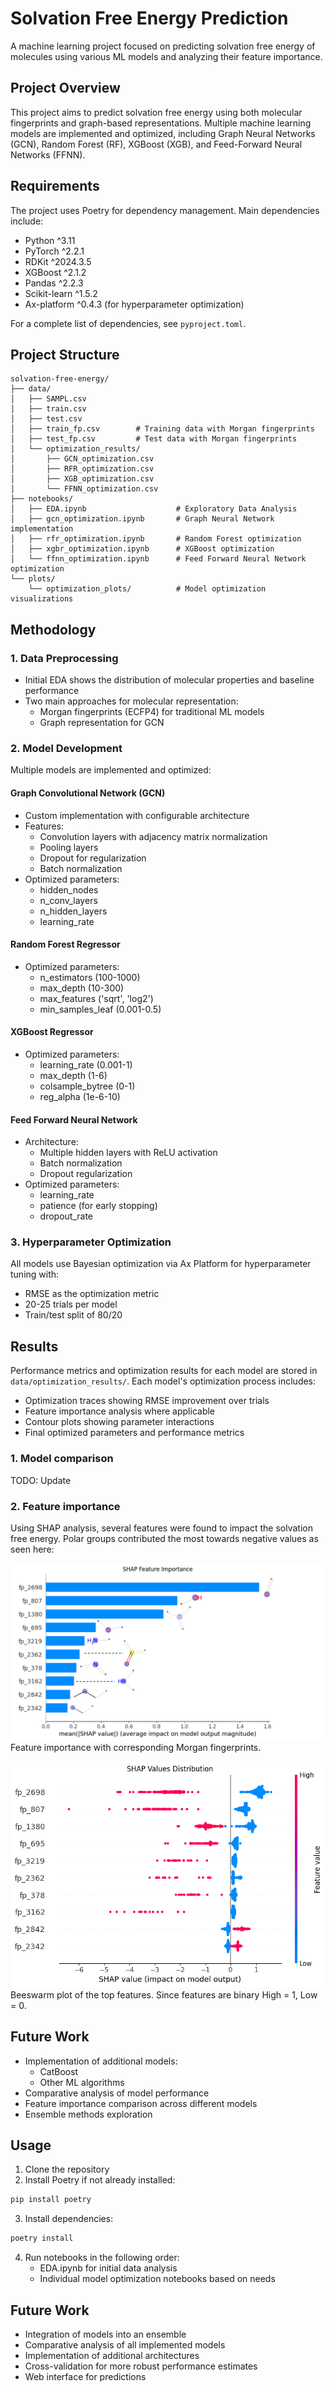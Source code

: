 # Solvation Free Energy Prediction

A machine learning project focused on predicting solvation free energy of molecules using various ML models and analyzing their feature importance.

## Project Overview

This project aims to predict solvation free energy using both molecular fingerprints and graph-based representations. Multiple machine learning models are implemented and optimized, including Graph Neural Networks (GCN), Random Forest (RF), XGBoost (XGB), and Feed-Forward Neural Networks (FFNN).

## Requirements

The project uses Poetry for dependency management. Main dependencies include:
- Python ^3.11
- PyTorch ^2.2.1
- RDKit ^2024.3.5
- XGBoost ^2.1.2
- Pandas ^2.2.3
- Scikit-learn ^1.5.2
- Ax-platform ^0.4.3 (for hyperparameter optimization)

For a complete list of dependencies, see `pyproject.toml`.

## Project Structure

```
solvation-free-energy/
├── data/
│   ├── SAMPL.csv
│   ├── train.csv
│   ├── test.csv
│   ├── train_fp.csv        # Training data with Morgan fingerprints
│   ├── test_fp.csv         # Test data with Morgan fingerprints
│   └── optimization_results/
│       ├── GCN_optimization.csv
│       ├── RFR_optimization.csv
│       ├── XGB_optimization.csv
│       └── FFNN_optimization.csv
├── notebooks/
│   ├── EDA.ipynb                    # Exploratory Data Analysis
│   ├── gcn_optimization.ipynb       # Graph Neural Network implementation
│   ├── rfr_optimization.ipynb       # Random Forest optimization
│   ├── xgbr_optimization.ipynb      # XGBoost optimization
│   └── ffnn_optimization.ipynb      # Feed Forward Neural Network optimization
└── plots/
    └── optimization_plots/          # Model optimization visualizations
```

## Methodology

### 1. Data Preprocessing

- Initial EDA shows the distribution of molecular properties and baseline performance
- Two main approaches for molecular representation:
  - Morgan fingerprints (ECFP4) for traditional ML models
  - Graph representation for GCN

### 2. Model Development

Multiple models are implemented and optimized:

#### Graph Convolutional Network (GCN)
- Custom implementation with configurable architecture
- Features:
  - Convolution layers with adjacency matrix normalization
  - Pooling layers
  - Dropout for regularization
  - Batch normalization
- Optimized parameters:
  - hidden_nodes
  - n_conv_layers
  - n_hidden_layers
  - learning_rate

#### Random Forest Regressor
- Optimized parameters:
  - n_estimators (100-1000)
  - max_depth (10-300)
  - max_features ('sqrt', 'log2')
  - min_samples_leaf (0.001-0.5)

#### XGBoost Regressor
- Optimized parameters:
  - learning_rate (0.001-1)
  - max_depth (1-6)
  - colsample_bytree (0-1)
  - reg_alpha (1e-6-10)

#### Feed Forward Neural Network
- Architecture:
  - Multiple hidden layers with ReLU activation
  - Batch normalization
  - Dropout regularization
- Optimized parameters:
  - learning_rate
  - patience (for early stopping)
  - dropout_rate

### 3. Hyperparameter Optimization

All models use Bayesian optimization via Ax Platform for hyperparameter tuning with:
- RMSE as the optimization metric
- 20-25 trials per model
- Train/test split of 80/20

## Results

Performance metrics and optimization results for each model are stored in `data/optimization_results/`. Each model's optimization process includes:
- Optimization traces showing RMSE improvement over trials
- Feature importance analysis where applicable
- Contour plots showing parameter interactions
- Final optimized parameters and performance metrics


### 1. Model comparison

TODO: Update

### 2. Feature importance

Using SHAP analysis, several features were found to impact the solvation free energy. Polar groups contributed the most towards negative values as seen here:

![](/plots/XGB_features.png) 
Feature importance with corresponding Morgan fingerprints. 
 
![](/plots/XGB_shap_dist.png) 
Beeswarm plot of the top features. Since features are binary High = 1, Low = 0. 

## Future Work

- Implementation of additional models:
  - CatBoost
  - Other ML algorithms
- Comparative analysis of model performance
- Feature importance comparison across different models
- Ensemble methods exploration

## Usage

1. Clone the repository
2. Install Poetry if not already installed:
```bash
pip install poetry
```
3. Install dependencies:
```bash
poetry install
```
4. Run notebooks in the following order:
   - EDA.ipynb for initial data analysis
   - Individual model optimization notebooks based on needs

## Future Work

- Integration of models into an ensemble
- Comparative analysis of all implemented models
- Implementation of additional architectures
- Cross-validation for more robust performance estimates
- Web interface for predictions
